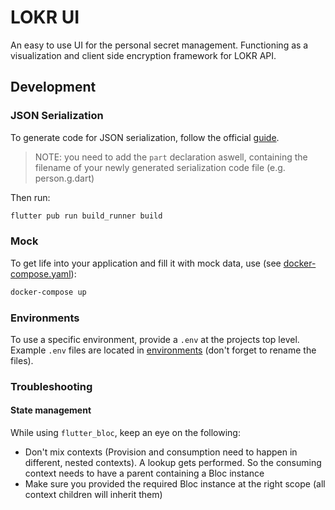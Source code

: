 # LOKR UI

An easy to use UI for the personal secret management. Functioning as a visualization and client
side encryption framework for LOKR API.

## Development
### JSON Serialization
To generate code for JSON serialization, follow the official [guide](https://pub.dev/packages/json_serializable).
> NOTE: you need to add the `part` declaration aswell, containing the filename of your newly
> generated serialization code file (e.g. person.g.dart)

Then run:
```bash
flutter pub run build_runner build
```

### Mock
To get life into your application and fill it with mock data, use (see [docker-compose.yaml](./pact-stub-server/docker-compose.yaml)):
```bash
docker-compose up 
```

### Environments
To use a specific environment, provide a `.env` at the projects top level. Example `.env` files are 
located in [environments](./environments) (don't forget to rename the files).

### Troubleshooting
#### State management
While using `flutter_bloc`, keep an eye on the following:
- Don't mix contexts (Provision and consumption need to happen in different, nested contexts). A 
lookup gets performed. So the consuming context needs to have a parent containing a Bloc instance
- Make sure you provided the required Bloc instance at the right scope (all context children will inherit them) 